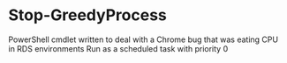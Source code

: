 # Stop-GreedyProcess
PowerShell cmdlet written to deal with a Chrome bug that was eating CPU in RDS environments
Run as a scheduled task with priority 0
